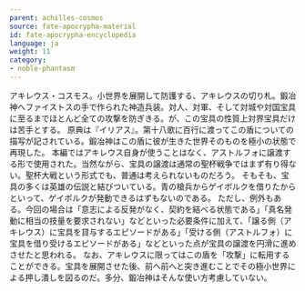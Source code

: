```yaml
---
parent: achilles-cosmos
source: fate-apocrypha-material
id: fate-apocrypha-encyclopedia
language: ja
weight: 11
category:
- noble-phantasm
---
```


アキレウス・コスモス。小世界を展開して防護する、アキレウスの切り札。鍛冶神へファイストスの手で作られた神造兵装。対人、対軍、そして対城や対国宝具に至るまでほとんど全ての攻撃を防ぎきる。が、この宝具の性質上対界宝具だけは苦手とする。
原典は『イリアス』。第十八歌に百行に渡ってこの盾についての描写が記されている。鍛冶神はこの盾に彼が生きた世界そのものを極小の状態で再現した。
本編ではアキレウス自身が使うことはなく、アストルフォに譲渡する形で使用された。当然ながら、宝具の譲渡は通常の聖杯戦争ではまず有り得ない。聖杯大戦という形式でも、普通は考えられないものだろう。
そもそも、宝具の多くは英雄の伝説と結びついている。青の槍兵からゲイボルクを借りたからといって、ゲイボルクが発動できるはずもないのである。
ただし、例外もある。今回の場合は「意志による反発がなく、契約を結べる状態である」「真名発動に相当の技量を要求されない」などといった必要条件に加えて、「譲る側（アキレウス）に宝具を貸与するエピソードがある」「受ける側（アストルフォ）に宝具を借り受けるエピソードがある」などといった点が宝具の譲渡を円滑に進めさせたと思われる。
なお、アキレウスに限ってはこの盾を「攻撃」に転用することができる。宝具を展開させた後、前へ前へと突き進むことでその極小世界による押し潰しを図るのだ。多分、鍛冶神はそんな使い方考慮していない。
